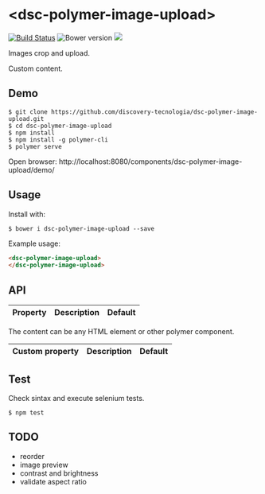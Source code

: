 # &#60;dsc-polymer-image-upload&#62;

[![Build Status](https://travis-ci.org/discovery-tecnologia/dsc-polymer-image-upload.svg?branch=master)](http://travis-ci.org/#!/discovery-tecnologia/dsc-polymer-image-upload)
![Bower version](https://img.shields.io/bower/v/dsc-polymer-image-upload.svg)
![](https://img.shields.io/pypi/l/Django.svg)

Images crop and upload.

Custom content.

## Demo

```
$ git clone https://github.com/discovery-tecnologia/dsc-polymer-image-upload.git
$ cd dsc-polymer-image-upload
$ npm install
$ npm install -g polymer-cli
$ polymer serve
```
Open browser: http://localhost:8080/components/dsc-polymer-image-upload/demo/

## Usage

Install with:

```
$ bower i dsc-polymer-image-upload --save
```

Example usage:

```html
<dsc-polymer-image-upload>
</dsc-polymer-image-upload>
```

## API

| Property       | Description                    | Default       |
|:---------------|--------------------------------|---------------|

The content can be any HTML element or other polymer component.

| Custom property |	Description                       | Default |
|:----------------|-----------------------------------|---------|


## Test

Check sintax and execute selenium tests.

```
$ npm test
```

## TODO
 * reorder
 * image preview
 * contrast and brightness
 * validate aspect ratio
